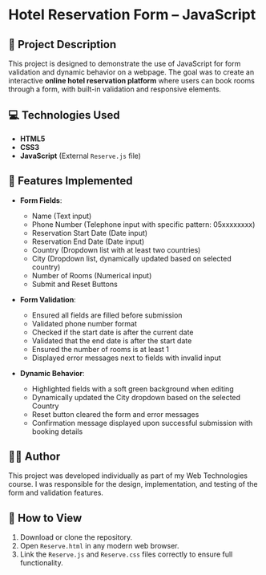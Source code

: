 # Hotel Reservation Form – JavaScript

## 📝 Project Description

This project is designed to demonstrate the use of JavaScript for form validation and dynamic behavior on a webpage. The goal was to create an interactive **online hotel reservation platform** where users can book rooms through a form, with built-in validation and responsive elements.

## 💻 Technologies Used

* **HTML5**
* **CSS3**
* **JavaScript** (External `Reserve.js` file)

## 📄 Features Implemented

* **Form Fields**:

  * Name (Text input)
  * Phone Number (Telephone input with specific pattern: 05xxxxxxxx)
  * Reservation Start Date (Date input)
  * Reservation End Date (Date input)
  * Country (Dropdown list with at least two countries)
  * City (Dropdown list, dynamically updated based on selected country)
  * Number of Rooms (Numerical input)
  * Submit and Reset Buttons

* **Form Validation**:

  * Ensured all fields are filled before submission
  * Validated phone number format
  * Checked if the start date is after the current date
  * Validated that the end date is after the start date
  * Ensured the number of rooms is at least 1
  * Displayed error messages next to fields with invalid input

* **Dynamic Behavior**:

  * Highlighted fields with a soft green background when editing
  * Dynamically updated the City dropdown based on the selected Country
  * Reset button cleared the form and error messages
  * Confirmation message displayed upon successful submission with booking details

## 👩‍💻 Author

This project was developed individually as part of my Web Technologies course. I was responsible for the design, implementation, and testing of the form and validation features.

## 📁 How to View

1. Download or clone the repository.
2. Open `Reserve.html` in any modern web browser.
3. Link the `Reserve.js` and `Reserve.css` files correctly to ensure full functionality.
